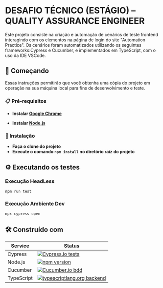 # DESAFIO TÉCNICO (ESTÁGIO) – QUALITY ASSURANCE ENGINEER

Este projeto consiste na criação e automação de cenários de teste frontend interagindo com os elementos na página de login do site "Automation Practice". Os cenários foram automatizados utilizando os seguintes frameworks:Cypress e Cucumber, e implementados em TypeScript, com o uso da IDE VSCode.

## 🚀 Começando

Essas instruções permitirão que você obtenha uma cópia do projeto em operação na sua máquina local para fins de desenvolvimento e teste.

### 📋 Pré-requisitos

* **Instalar [Google Chrome](https://www.google.com/chrome/dr/download/)**

* **Instalar [Node.js](https://nodejs.org/en/download/)**

### 🔧 Instalação

* **Faça o clone do projeto**
* **Execute o comando ```npm install``` no diretório raiz do projeto**

## ⚙️ Executando os testes ##

### Execução HeadLess ###
```npm run test```

### Execução Ambiente Dev ###
```npx cypress open```

## 🛠️ Construído com

| Service       | Status  |
| ------------- |---------|
|Cypress        |  [![Cypress.io tests](https://img.shields.io/badge/cypress.io-tests-green.svg?style=flat-square)](https://cypress.io)|
|Node.js        | [![npm version](https://badge.fury.io/js/cypress.svg)](https://badge.fury.io/js/cypress)|
|Cucumber       | [![Cucumber.io bdd](https://img.shields.io/badge/Cucumber-BDD-green?logo=cucumber)](https://cucumber.io)|
|TypeScript       | [![typescriptlang.org backend](https://img.shields.io/badge/TypeScript-BackEnd-green?logo=typescript)](https://www.typescriptlang.org/)|
